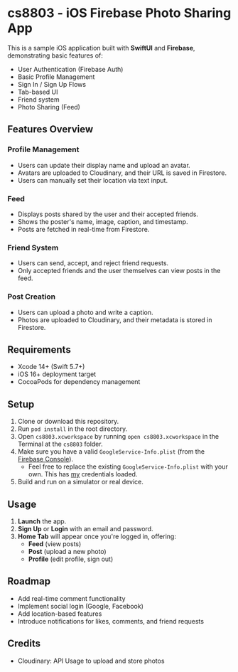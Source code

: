 # cs8803 - iOS Firebase Photo Sharing App

This is a sample iOS application built with **SwiftUI** and **Firebase**, demonstrating basic features of:

- User Authentication (Firebase Auth)
- Basic Profile Management
- Sign In / Sign Up Flows
- Tab-based UI
- Friend system
- Photo Sharing (Feed)

## Features Overview

### Profile Management

- Users can update their display name and upload an avatar.
- Avatars are uploaded to Cloudinary, and their URL is saved in Firestore.
- Users can manually set their location via text input.

### Feed

- Displays posts shared by the user and their accepted friends.
- Shows the poster's name, image, caption, and timestamp.
- Posts are fetched in real-time from Firestore.

### Friend System

- Users can send, accept, and reject friend requests.
- Only accepted friends and the user themselves can view posts in the feed.

### Post Creation

- Users can upload a photo and write a caption.
- Photos are uploaded to Cloudinary, and their metadata is stored in Firestore.

## Requirements

- Xcode 14+ (Swift 5.7+)
- iOS 16+ deployment target
- CocoaPods for dependency management

## Setup

1. Clone or download this repository.
2. Run `pod install` in the root directory.
3. Open `cs8803.xcworkspace` by running `open cs8803.xcworkspace` in the Terminal at the `cs8803` folder.
4. Make sure you have a valid `GoogleService-Info.plist` (from the [Firebase Console](https://console.firebase.google.com)).
   - Feel free to replace the existing `GoogleService-Info.plist` with your own. This has [my](https://github.com/ethanyanyan) credentials loaded.
5. Build and run on a simulator or real device.

## Usage

1. **Launch** the app.
2. **Sign Up** or **Login** with an email and password.
3. **Home Tab** will appear once you're logged in, offering:
   - **Feed** (view posts)
   - **Post** (upload a new photo)
   - **Profile** (edit profile, sign out)

## Roadmap

- Add real-time comment functionality
- Implement social login (Google, Facebook)
- Add location-based features
- Introduce notifications for likes, comments, and friend requests

## Credits

- Cloudinary: API Usage to upload and store photos
